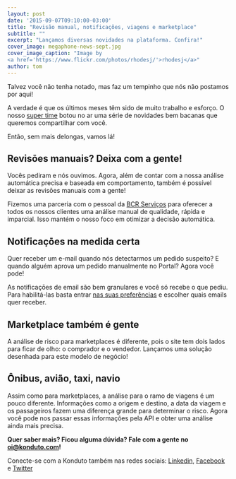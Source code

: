 ```yaml
---
layout: post
date: '2015-09-07T09:10:00-03:00'
title: "Revisão manual, notificações, viagens e marketplace"
subtitle: ""
excerpt: "Lançamos diversas novidades na plataforma. Confira!"
cover_image: megaphone-news-sept.jpg
cover_image_caption: "Image by
<a href='https://www.flickr.com/photos/rhodesj/'>rhodesj</a>"
author: tom
---
```

Talvez você não tenha notado, mas faz um tempinho que nós não postamos por aqui!

A verdade é que os últimos meses têm sido de muito trabalho e esforço. O nosso [super time](https://www.konduto.com/pt/about?utm_source=konduto&utm_medium=blog&utm_campaign=conteudo/) botou no ar uma série de novidades bem bacanas que queremos compartilhar com você.

Então, sem mais delongas, vamos lá!

## Revisōes manuais? Deixa com a gente!

Vocês pediram e nós ouvimos. Agora, além de contar com a nossa análise automática precisa e baseada em comportamento, também é possível deixar as revisōes manuais com a gente!

Fizemos uma parceria com o pessoal da [BCR Serviços](http://www.bcrservicos.com/) para oferecer a todos os nossos clientes uma análise manual de qualidade, rápida e imparcial. Isso mantém o nosso foco em otimizar a decisão automática.

## Notificaçōes na medida certa

Quer receber um e-mail quando nós detectarmos um pedido suspeito? E quando alguém aprova um pedido manualmente no Portal? Agora você pode!

As notificaçōes de email são bem granulares e você só recebe o que pediu. Para habilitá-las basta entrar [nas suas preferências](https://my.konduto.com/users/preferences) e escolher quais emails quer receber.

## Marketplace também é gente

A análise de risco para marketplaces é diferente, pois o site tem dois lados para ficar de olho: o comprador e o vendedor. Lançamos uma solução desenhada para este modelo de negócio!

## Ônibus, avião, taxi, navio

Assim como para marketplaces, a análise para o ramo de viagens é um pouco diferente. Informações como a origem e destino, a data da viagem e os passageiros fazem uma diferença grande para determinar o risco. Agora você pode nos passar essas informações pela API e obter uma análise ainda mais precisa.

**Quer saber mais? Ficou alguma dúvida? Fale com a gente no [oi@konduto.com](mailto:oi@konduto.com)!**

Conecte-se com a Konduto também nas redes sociais: [Linkedin](https://www.linkedin.com/company/konduto), [Facebook](https://www.facebook.com/konduto) e [Twitter](https://twitter.com/KondutoBR)
